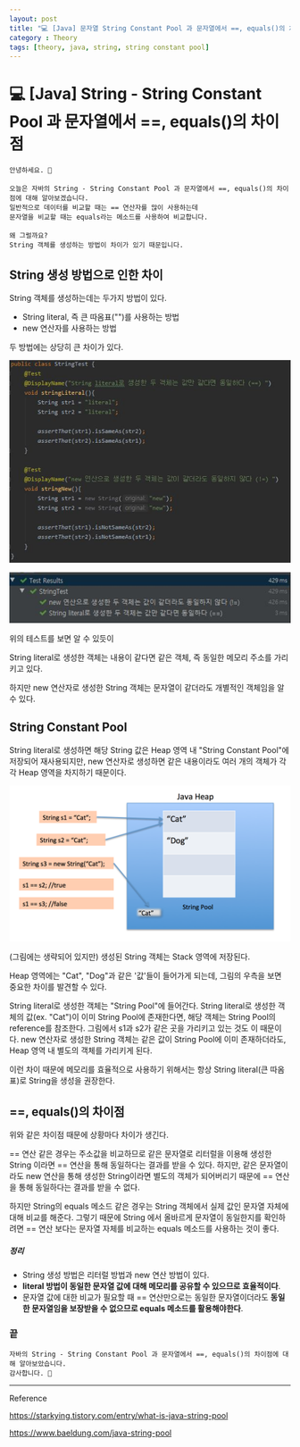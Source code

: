 ```yaml
---
layout: post
title: "💻 [Java] 문자열 String Constant Pool 과 문자열에서 ==, equals()의 차이점"
category : Theory
tags: [theory, java, string, string constant pool]
---
```


# 💻 [Java] String - String Constant Pool 과 문자열에서 ==, equals()의 차이점

    안녕하세요. 👋
    
    오늘은 자바의 String - String Constant Pool 과 문자열에서 ==, equals()의 차이점에 대해 알아보겠습니다.
    일반적으로 데이터를 비교할 때는 == 연산자를 많이 사용하는데
    문자열을 비교할 때는 equals라는 메소드를 사용하여 비교합니다.
 
    왜 그럴까요?
    String 객체를 생성하는 방법이 차이가 있기 때문입니다.

## String 생성 방법으로 인한 차이
String 객체를 생성하는데는 두가지 방법이 있다.
- String literal, 즉 큰 따옴표("")를 사용하는 방법
- new 연산자를 사용하는 방법

두 방법에는 상당히 큰 차이가 있다.

![test](/images/2021-6-24/test.JPG)

![result](/images/2021-6-24/result.JPG)

위의 테스트를 보면 알 수 있듯이

String literal로 생성한 객체는 내용이 같다면 같은 객체, 즉 동일한 메모리 주소를 가리키고 있다.

하지만 new 연산자로 생성한 String 객체는 문자열이 같더라도 개별적인 객체임을 알 수 있다.

## String Constant Pool

String literal로 생성하면 해당 String 값은 Heap 영역 내 "String Constant Pool"에 저장되어 재사용되지만,
new 연산자로 생성하면 같은 내용이라도 여러 개의 객체가 각각 Heap 영역을 차지하기 때문이다.

![string-pool](/images/2021-6-24/string-pool.png)

(그림에는 생략되어 있지만) 생성된 String 객체는 Stack 영역에 저장된다.

Heap 영역에는 "Cat", "Dog"과 같은 '값'들이 들어가게 되는데, 그림의 우측을 보면 중요한 차이를 발견할 수 있다.

String literal로 생성한 객체는 "String Pool"에 들어간다.
String literal로 생성한 객체의 값(ex. "Cat")이 이미 String Pool에 존재한다면, 해당 객체는 String Pool의 reference를 참조한다.
그림에서 s1과 s2가 같은 곳을 가리키고 있는 것도 이 때문이다.
new 연산자로 생성한 String 객체는 같은 값이 String Pool에 이미 존재하더라도, Heap 영역 내 별도의 객체를 가리키게 된다.

이런 차이 때문에 메모리를 효율적으로 사용하기 위해서는 항상 String literal(큰 따옴표)로 String을 생성을 권장한다.

## ==, equals()의 차이점

위와 같은 차이점 때문에 상황마다 차이가 생긴다.

== 연산 같은 경우는 주소값을 비교하므로 같은 문자열로 리터럴을 이용해 생성한 String 이라면 == 연산을 통해 동일하다는 결과를 받을 수 있다.
하지만, 같은 문자열이라도 new 연산을 통해 생성한 String이라면 별도의 객체가 되어버리기 때문에 == 연산을 통해 동일하다는 결과를 받을 수 없다.

하지만 String의 equals 메소드 같은 경우는 String 객체에서 실제 값인 문자열 자체에 대해 비교를 해준다.
그렇기 때문에 String 에서 올바르게 문자열이 동일한지를 확인하려면 == 연산 보다는 문자열 자체를 비교하는 equals 메소드를 사용하는 것이 좋다.  

##### 정리

- String 생성 방법은 리터럴 방법과 new 연산 방법이 있다.
- <b>literal 방법이 동일한 문자열 값에 대해 메모리를 공유할 수 있으므로 효율적이다</b>.
- 문자열 값에 대한 비교가 필요할 때 == 연산만으로는 동일한 문자열이더라도 <b>동일한 문자열임을 보장받을 수 없으므로 equals 메소드를 활용해야한다</b>.

        
### 끝

    자바의 String - String Constant Pool 과 문자열에서 ==, equals()의 차이점에 대해 알아보았습니다.
    감사합니다. 🙏

-------------------------------------------------

Reference

<https://starkying.tistory.com/entry/what-is-java-string-pool>

<https://www.baeldung.com/java-string-pool>